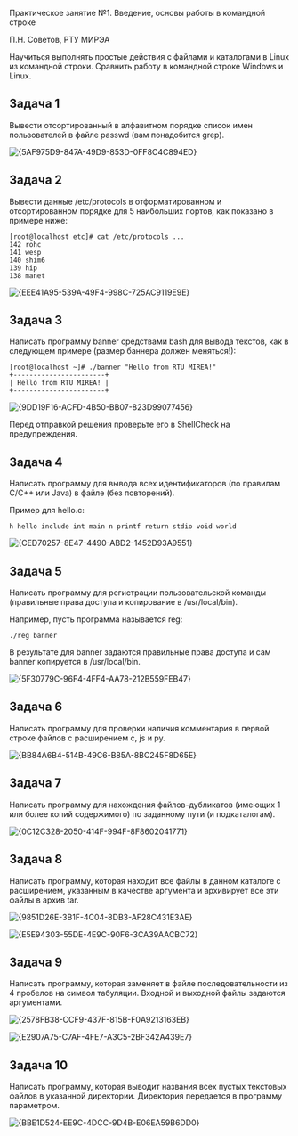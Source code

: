 Практическое занятие №1. Введение, основы работы в командной строке

П.Н. Советов, РТУ МИРЭА

Научиться выполнять простые действия с файлами и каталогами в Linux из командной строки. Сравнить работу в командной строке Windows и Linux.

## Задача 1

Вывести отсортированный в алфавитном порядке список имен пользователей в файле passwd (вам понадобится grep).

![{5AF975D9-847A-49D9-853D-0FF8C4C894ED}](https://github.com/user-attachments/assets/f38e8724-c878-4455-94a2-5f41d90be3db)

## Задача 2

Вывести данные /etc/protocols в отформатированном и отсортированном порядке для 5 наибольших портов, как показано в примере ниже:

```
[root@localhost etc]# cat /etc/protocols ...
142 rohc
141 wesp
140 shim6
139 hip
138 manet
```
![{EEE41A95-539A-49F4-998C-725AC9119E9E}](https://github.com/user-attachments/assets/5261dc94-6909-447d-a325-d617d9d6321b)

## Задача 3

Написать программу banner средствами bash для вывода текстов, как в следующем примере (размер баннера должен меняться!):

```
[root@localhost ~]# ./banner "Hello from RTU MIREA!"
+-----------------------+
| Hello from RTU MIREA! |
+-----------------------+
```
![{9DD19F16-ACFD-4B50-BB07-823D99077456}](https://github.com/user-attachments/assets/d75d5a48-e885-4d57-8ad1-c0532c1e7519)

Перед отправкой решения проверьте его в ShellCheck на предупреждения.

## Задача 4

Написать программу для вывода всех идентификаторов (по правилам C/C++ или Java) в файле (без повторений).

Пример для hello.c:

```
h hello include int main n printf return stdio void world
```
![{CED70257-8E47-4490-ABD2-1452D93A9551}](https://github.com/user-attachments/assets/0497861e-faa3-4f5c-a299-52817a9f275d)

## Задача 5

Написать программу для регистрации пользовательской команды (правильные права доступа и копирование в /usr/local/bin).

Например, пусть программа называется reg:

```
./reg banner
```

В результате для banner задаются правильные права доступа и сам banner копируется в /usr/local/bin.

![{5F30779C-96F4-4FF4-AA78-212B559FEB47}](https://github.com/user-attachments/assets/5cff0554-e3da-4fb9-bab6-ac2632c4dd81)

## Задача 6

Написать программу для проверки наличия комментария в первой строке файлов с расширением c, js и py.

![{BB84A6B4-514B-49C6-B85A-8BC245F8D65E}](https://github.com/user-attachments/assets/f681a65d-9be1-41ce-9737-f773e4242922)

## Задача 7

Написать программу для нахождения файлов-дубликатов (имеющих 1 или более копий содержимого) по заданному пути (и подкаталогам).

![{0C12C328-2050-414F-994F-8F8602041771}](https://github.com/user-attachments/assets/1adbf2b2-66f9-4138-9ece-9b013fb8a5a5)

## Задача 8

Написать программу, которая находит все файлы в данном каталоге с расширением, указанным в качестве аргумента и архивирует все эти файлы в архив tar.

![{9851D26E-3B1F-4C04-8DB3-AF28C431E3AE}](https://github.com/user-attachments/assets/6a0a0b6d-8a29-418c-8e77-165b205f5eac)

![{E5E94303-55DE-4E9C-90F6-3CA39AACBC72}](https://github.com/user-attachments/assets/26ba745c-92b8-4c28-9a0d-45728e155b31)

## Задача 9

Написать программу, которая заменяет в файле последовательности из 4 пробелов на символ табуляции. Входной и выходной файлы задаются аргументами.

![{2578FB38-CCF9-437F-815B-F0A9213163EB}](https://github.com/user-attachments/assets/d924cc46-26f5-43d8-9031-3ca5eaf81e1d)

![{E2907A75-C7AF-4FE7-A3C5-2BF342A439E7}](https://github.com/user-attachments/assets/db9f576e-fe5c-4a90-849d-1f38f104d6ae)

## Задача 10

Написать программу, которая выводит названия всех пустых текстовых файлов в указанной директории. Директория передается в программу параметром. 

![{BBE1D524-EE9C-4DCC-9D4B-E06EA59B6DD0}](https://github.com/user-attachments/assets/5a4dc915-84ad-4715-a8dc-cb302d20bceb)
